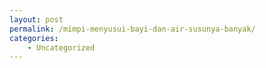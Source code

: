 ```yaml
---
layout: post
permalink: /mimpi-menyusui-bayi-dan-air-susunya-banyak/
categories:
    - Uncategorized
---
```


